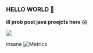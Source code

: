 ### HELLO WORLD 👋

**ill prob post java proejcts here** 😱

![](https://komarev.com/ghpvc/?username=RacoonDog&color=blue)

insane
![Metrics](https://github-readme-stats.vercel.app/api?username=SplashAni&show_icons=true&theme=tokyonight)
